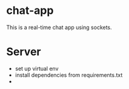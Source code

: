 # chat-app
This is a real-time chat app using sockets.

Server
=======

- set up virtual env
- install dependencies from requirements.txt
- 